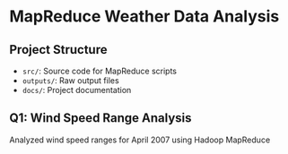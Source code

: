 # MapReduce Weather Data Analysis

## Project Structure
- `src/`: Source code for MapReduce scripts
- `outputs/`: Raw output files
- `docs/`: Project documentation

## Q1: Wind Speed Range Analysis
Analyzed wind speed ranges for April 2007 using Hadoop MapReduce
